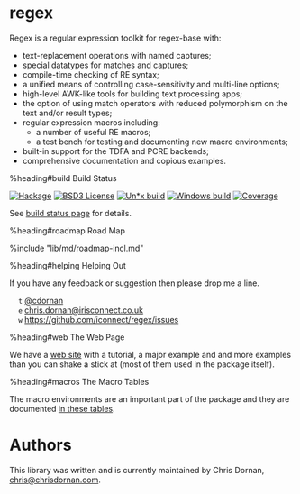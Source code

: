 # regex

Regex is a regular expression toolkit for regex-base with:

  * text-replacement operations with named captures;
  * special datatypes for matches and captures;
  * compile-time checking of RE syntax;
  * a unified means of controlling case-sensitivity and multi-line options;
  * high-level AWK-like tools for building text processing apps;
  * the option of using match operators with reduced polymorphism on the
    text and/or result types;
  * regular expression macros including:
      + a number of useful RE macros;
      + a test bench for testing and documenting new macro environments;
  * built-in support for the TDFA and PCRE backends;
  * comprehensive documentation and copious examples.


%heading#build Build Status

[![Hackage](http://regex.uk/badges/hackage.svg)](https://hackage.haskell.org/package/regex) [![BSD3 License](http://regex.uk/badges/license.svg)](https://tldrlegal.com/license/bsd-3-clause-license-%28revised%29) [![Un*x build](http://regex.uk/badges/unix-build.svg)](https://travis-ci.org/iconnect/regex) [![Windows build](http://regex.uk/badges/windows-build.svg)](https://ci.appveyor.com/project/engineerirngirisconnectcouk/regex/branch/master) [![Coverage](http://regex.uk/badges/coverage.svg)](https://coveralls.io/github/iconnect/regex?branch=master)

See [build status page](http://regex.uk/build-status) for details.


%heading#roadmap Road Map

%include "lib/md/roadmap-incl.md"


%heading#helping Helping Out

If you have any feedback or suggestion then please drop me a line.

&nbsp;&nbsp;&nbsp;&nbsp;`t` [@cdornan](https://twitter.com/cdornan)<br/>
&nbsp;&nbsp;&nbsp;&nbsp;`e` chris.dornan@irisconnect.co.uk<br/>
&nbsp;&nbsp;&nbsp;&nbsp;`w` https://github.com/iconnect/regex/issues


%heading#web The Web Page

We have a [web site](http://regex.uk) with a tutorial,
a major example and and more examples than you can shake a stick at (most
of them used in the package itself).


%heading#macros The Macro Tables

The macro environments are an important part of the package and they
are documented [in these tables](macros).


# Authors

This library was written and is currently maintained by Chris Dornan,
<chris@chrisdornan.com>.
